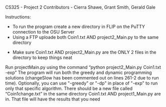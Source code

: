 CS325 - Project 2
Contributors - Cierra Shawe, Grant Smith, Gerald Gale

Instructions:
- To run the program create a new directory in FLIP on the PuTTY connection to the OSU Server
- Using a FTP uploade both Coin1.txt AND project2_Main.py to the same directory 
+ Make sure Coin1.txt AND project2_Main.py are the ONLY 2 files in the directory to keep things neat 

Run projectMain.py using the command “python project2_Main.py Coin1.txt -exp” 
The program will run both the greedy and dynamic programming solutions (changeSlow has been commented out on lines 261-2 due to run time). Optionally, you can use "-greedy" or "-dp" in place of "-exp" to run only that specific algorithm. There should be a new file called “Coin1change.txt” in the same directory Coin1.txt AND project1_Main.py are in. That file will have the results that you need
